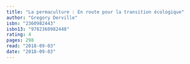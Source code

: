 ```yaml
---
title: "La permaculture : En route pour la transition écologique"
author: "Gregory Derville"
isbn: "2360982443"
isbn13: "9782360982448"
rating: 4
pages: 298
read: "2018-09-03"
date: "2018-09-03"
---
```


